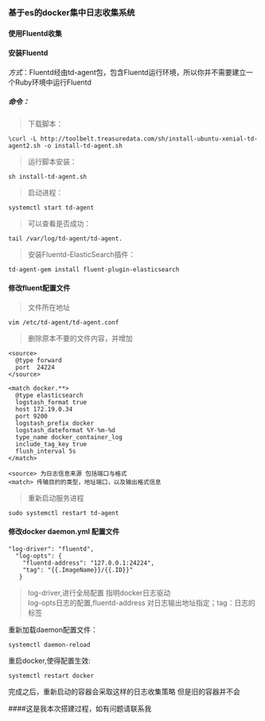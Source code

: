 ### 基于es的docker集中日志收集系统
#### 使用Fluentd收集

#### 安装Fluentd
*方式*：Fluentd经由td-agent包，包含Fluentd运行环境，所以你并不需要建立一个Ruby环境中运行Fluentd     
##### *命令：*     
>下载脚本： 
```
\curl -L http://toolbelt.treasuredata.com/sh/install-ubuntu-xenial-td-agent2.sh -o install-td-agent.sh 
```    
>运行脚本安装：
``` 
sh install-td-agent.sh
```       
>启动进程： 
```
systemctl start td-agent
```       
>可以查看是否成功： 
```
tail /var/log/td-agent/td-agent.
```      
>安装Fluentd-ElasticSearch插件：
```
td-agent-gem install fluent-plugin-elasticsearch
```

#### 修改fluent配置文件      

>文件所在地址 
```
vim /etc/td-agent/td-agent.conf 
```
>删除原本不要的文件内容，并增加
```
<source>
  @type forward
  port  24224
</source>

<match docker.**>
  @type elasticsearch
  logstash_format true
  host 172.19.0.34
  port 9200
  logstash_prefix docker
  logstash_dateformat %Y-%m-%d
  type_name docker_container_log
  include_tag_key true
  flush_interval 5s
</match>
```
    <source> 为日志信息来源 包括端口与格式
    <match> 传输目的的类型，地址端口，以及输出格式信息          
>重新启动服务进程 
``` 
sudo systemctl restart td-agent
```

#### 修改docker daemon.yml 配置文件
>
```
"log-driver": "fluentd",
  "log-opts": {
    "fluentd-address": "127.0.0.1:24224",
    "tag": "{{.ImageName}}/{{.ID}}"
   }
```
>log-driver,进行全局配置 指明docker日志驱动       
>log-opts日志的配置,fluentd-address 对日志输出地址指定；tag：日志的标签         

重新加载daemon配置文件：
```
systemctl daemon-reload
```
重启docker,使得配置生效:
```
systemctl restart docker
```
完成之后，重新启动的容器会采取这样的日志收集策略 但是旧的容器并不会

####这是我本次搭建过程，如有问题请联系我